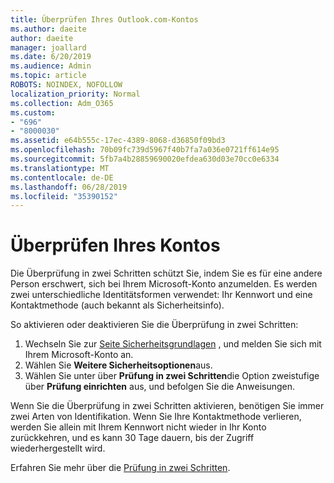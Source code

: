 ```yaml
---
title: Überprüfen Ihres Outlook.com-Kontos
ms.author: daeite
author: daeite
manager: joallard
ms.date: 6/20/2019
ms.audience: Admin
ms.topic: article
ROBOTS: NOINDEX, NOFOLLOW
localization_priority: Normal
ms.collection: Adm_O365
ms.custom:
- "696"
- "8000030"
ms.assetid: e64b555c-17ec-4389-8068-d36850f09bd3
ms.openlocfilehash: 70b09fc739d5967f40b7fa7a036e0721ff614e95
ms.sourcegitcommit: 5fb7a4b28859690020efdea630d03e70cc0e6334
ms.translationtype: MT
ms.contentlocale: de-DE
ms.lasthandoff: 06/28/2019
ms.locfileid: "35390152"
---
```

# <a name="how-to-verify-your-account"></a>Überprüfen Ihres Kontos

Die Überprüfung in zwei Schritten schützt Sie, indem Sie es für eine andere Person erschwert, sich bei Ihrem Microsoft-Konto anzumelden. Es werden zwei unterschiedliche Identitätsformen verwendet: Ihr Kennwort und eine Kontaktmethode (auch bekannt als Sicherheitsinfo).
  
So aktivieren oder deaktivieren Sie die Überprüfung in zwei Schritten:
  
1. Wechseln Sie zur [Seite Sicherheitsgrundlagen](https://go.microsoft.com/fwlink/?linkid=842325) , und melden Sie sich mit Ihrem Microsoft-Konto an.
2. Wählen Sie **Weitere Sicherheitsoptionen**aus.
3. Wählen Sie unter über **Prüfung in zwei Schritten**die Option zweistufige über **Prüfung einrichten** aus, und befolgen Sie die Anweisungen.

Wenn Sie die Überprüfung in zwei Schritten aktivieren, benötigen Sie immer zwei Arten von Identifikation. Wenn Sie Ihre Kontaktmethode verlieren, werden Sie allein mit Ihrem Kennwort nicht wieder in Ihr Konto zurückkehren, und es kann 30 Tage dauern, bis der Zugriff wiederhergestellt wird.
  
Erfahren Sie mehr über die [Prüfung in zwei Schritten](https://go.microsoft.com/fwlink/?linkid=872270).
  